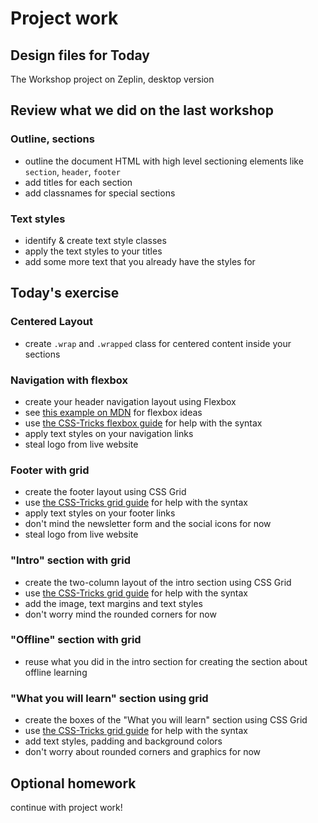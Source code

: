 # Project work

## Design files for Today

The Workshop project on Zeplin, desktop version

## Review what we did on the last workshop

### Outline, sections

- outline the document HTML with high level sectioning elements like
`section`, `header`, `footer`
- add titles for each section
- add classnames for special sections

### Text styles

- identify & create text style classes
- apply the text styles to your titles
- add some more text that you already have the styles for

## Today's exercise

### Centered Layout

- create `.wrap` and `.wrapped` class for centered content inside your sections

### Navigation with flexbox

- create your header navigation layout using Flexbox
- see [this example on MDN](https://developer.mozilla.org/en-US/docs/Web/CSS/CSS_Flexible_Box_Layout/Typical_Use_Cases_of_Flexbox#Split_navigation) for flexbox ideas
- use [the CSS-Tricks flexbox guide](https://css-tricks.com/snippets/css/a-guide-to-flexbox/) for help with the syntax
- apply text styles on your navigation links
- steal logo from live website

### Footer with grid

- create the footer layout using CSS Grid
- use [the CSS-Tricks grid guide](https://css-tricks.com/snippets/css/complete-guide-grid/) for help with the syntax
- apply text styles on your footer links
- don't mind the newsletter form and the social icons for now
- steal logo from live website

### "Intro" section with grid

- create the two-column layout of the intro section using CSS Grid
- use [the CSS-Tricks grid guide](https://css-tricks.com/snippets/css/complete-guide-grid/) for help with the syntax
- add the image, text margins and text styles
- don't worry mind the rounded corners for now

### "Offline" section with grid

- reuse what you did in the intro section for creating the section about offline learning

### "What you will learn" section using grid

- create the boxes of the "What you will learn" section using CSS Grid
- use [the CSS-Tricks grid guide](https://css-tricks.com/snippets/css/complete-guide-grid/) for help with the syntax
- add text styles, padding and background colors
- don't worry about rounded corners and graphics for now

## Optional homework

continue with project work!
